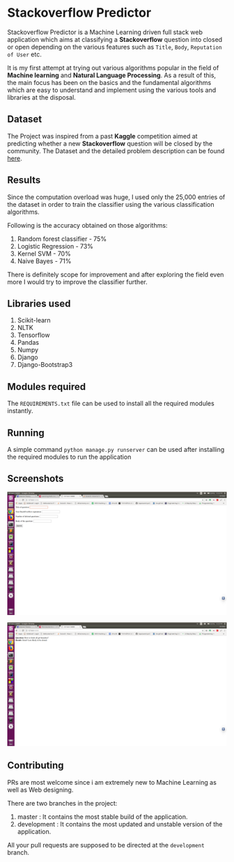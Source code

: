 # Stackoverflow Predictor
Stackoverflow Predictor is a Machine Learning driven full stack web application which aims at classifying a **Stackoverflow** question into closed or open depending on the various features such as ```Title```, ```Body```, ```Reputation of User``` etc.

It is my first attempt at trying out various algorithms popular in the field of **Machine learning** and **Natural Language Processing**. As a result of this, the main focus has been on the basics and the fundamental algorithms which are easy to understand and implement using the various tools and libraries at the disposal.

## Dataset
The Project was inspired from a past **Kaggle** competition aimed at predicting whether a new **Stackoverflow** question will be closed by the community. The Dataset and the detailed problem description can be found [here](https://www.kaggle.com/c/predict-closed-questions-on-stack-overflow).

## Results
Since the computation overload was huge, I used only the 25,000 entries of the dataset in order to train the classifier using the various classification algorithms.

Following is the accuracy obtained on those algorithms:
1. Random forest classifier - 75%
2. Logistic Regression - 73% 
3. Kernel SVM - 70%
4. Naive Bayes - 71%

There is definitely scope for improvement and after exploring the field even more I would try to improve the classifier further.

## Libraries used
1. Scikit-learn
2. NLTK
3. Tensorflow
4. Pandas
5. Numpy
6. Django
7. Django-Bootstrap3

## Modules required
The ```REQUIREMENTS.txt``` file can be used to install all the required modules instantly.

## Running
A simple command ```python manage.py runserver``` can be used after installing the required modules to run the application

## Screenshots
![](/screenshots/Form.png)

![](/screenshots/Negative_Response.png)

## Contributing
PRs are most welcome since i am extremely new to Machine Learning as well as Web designing.

There are two branches in the project:
1. master : It contains the most stable build of the application.
2. development : It contains the most updated and unstable version of the application.

All your pull requests are supposed to be directed at the ```development``` branch.

